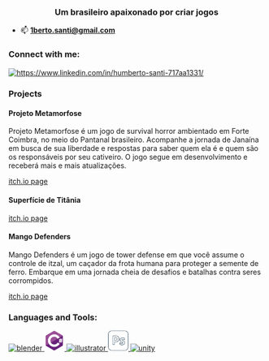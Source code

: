 <h3 align="center">Um brasileiro apaixonado por criar jogos</h3>

- 📫 **1berto.santi@gmail.com**

<h3 align="left">Connect with me:</h3>
<p align="left">
<a href="https://linkedin.com/in/humberto-santi-717aa1331/" target="blank"><img align="center" src="https://raw.githubusercontent.com/rahuldkjain/github-profile-readme-generator/master/src/images/icons/Social/linked-in-alt.svg" alt="https://www.linkedin.com/in/humberto-santi-717aa1331/" height="30" width="40" /></a>
</p>

### Projects
#### Projeto Metamorfose
Projeto Metamorfose é um jogo de survival horror ambientado em Forte Coimbra, no meio do Pantanal brasileiro. Acompanhe a jornada de Janaína em busca de sua liberdade e respostas para saber quem ela é e quem são os responsáveis por seu cativeiro. O jogo segue em desenvolvimento e receberá mais e mais atualizações.

[itch.io page](https://tiojhow.itch.io/metamorfose)

#### Superfície de Titânia

[itch.io page](https://tiojhow.itch.io/superfcie-de-titnia)

#### Mango Defenders
Mango Defenders é um jogo de tower defense em que você assume o controle de itzal, um caçador da frota humana para proteger a semente de ferro. Embarque em uma jornada cheia de desafios e batalhas contra seres corrompidos.

[itch.io page](https://tiojhow.itch.io/mango-defenders)

<h3 align="left">Languages and Tools:</h3>
<p align="left"> <a href="https://www.blender.org/" target="_blank" rel="noreferrer"> <img src="https://download.blender.org/branding/community/blender_community_badge_white.svg" alt="blender" width="40" height="40"/> </a> <a href="https://www.w3schools.com/cs/" target="_blank" rel="noreferrer"> <img src="https://raw.githubusercontent.com/devicons/devicon/master/icons/csharp/csharp-original.svg" alt="csharp" width="40" height="40"/> </a> <a href="https://www.adobe.com/in/products/illustrator.html" target="_blank" rel="noreferrer"> <img src="https://www.vectorlogo.zone/logos/adobe_illustrator/adobe_illustrator-icon.svg" alt="illustrator" width="40" height="40"/> </a> <a href="https://www.photoshop.com/en" target="_blank" rel="noreferrer"> <img src="https://raw.githubusercontent.com/devicons/devicon/master/icons/photoshop/photoshop-line.svg" alt="photoshop" width="40" height="40"/> </a> <a href="https://unity.com/" target="_blank" rel="noreferrer"> <img src="https://www.vectorlogo.zone/logos/unity3d/unity3d-icon.svg" alt="unity" width="40" height="40"/> </a> </p>

